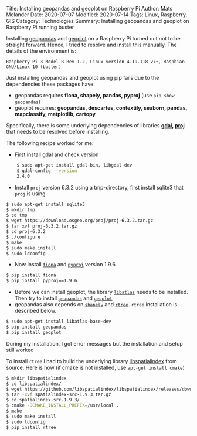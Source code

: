 Title: Installing geopandas and geoplot on Raspberry Pi
Author: Mats Melander
Date: 2020-07-07
Modified: 2020-07-14
Tags: Linux, Raspberry, GIS
Category: Technologies
Summary: Installing geopandas and geoplot on Raspberry Pi running buster

Installing [geopandas](https://geopandas.readthedocs.io/en/latest/) and 
[geoplot](https://residentmario.github.io/geoplot/index.html) on a Raspberry Pi turned out not to be 
straight forward. Hence, I tried to resolve and install this manually. The details of the environment is:

```text
Raspberry Pi 3 Model B Rev 1.2, Linux version 4.19.118-v7+, Raspbian GNU/Linux 10 (buster)
```

Just installing geopandas and geoplot using pip fails due to the dependencies these packages have.

* geopandas requires **fiona, shapely, pandas, pyproj** (use `pip show geopandas`)
* geoplot requires: **geopandas, descartes, contextily, seaborn, pandas, mapclassify, matplotlib, cartopy**

Specifically, there is some underlying dependencies of libraries 
**[gdal](https://gdal.org/), [proj](https://proj.org/about.html)** that needs to be resolved before installing.

The following recipe worked for me:

- First install gdal and check version
```bash
    $ sudo apt-get install gdal-bin, libgdal-dev
    $ gdal-config --version
    2.4.0
```
- Install `proj` version 6.3.2 using a tmp-directory, first install sqlite3 that `proj` is using
```bash
$ sudo apt-get install sqlite3
$ mkdir tmp
$ cd tmp
$ wget https://download.osgeo.org/proj/proj-6.3.2.tar.gz
$ tar xvf proj-6.3.2.tar.gz 
$ cd proj-6.3.2
$ ./configure
$ make
$ sudo make install
$ sudo ldconfig
```
- Now install <code>[fiona](https://github.com/Toblerity/Fiona)</code> and 
  <code>[pyproj](http://pyproj4.github.io/pyproj/stable/)</code> version 1.9.6
```bash
$ pip install fiona
$ pip install pyproj==1.9.6
```
- Before we can install geoplot, the library <code>[libatlas](https://packages.debian.org/sid/libatlas-base-dev)</code>
  needs to be installed. Then try to install <code>[geopandas](https://geopandas.readthedocs.io/en/latest/)</code> and
  <code>[geoplot](https://residentmario.github.io/geoplot/index.html)</code>
- geopandas also depends on <code>[shapely](https://shapely.readthedocs.io/en/latest/)</code> and
  <code>[rtree](https://github.com/Toblerity/rtree)</code>. `rtree` installation is described below.
```bash
$ sudo apt-get install libatlas-base-dev
$ pip install geopandas
$ pip install geoplot
```
During my installation, I got error messages but the installation and setup still worked

To install `rtree` I had to build the underlying library [libspatialindex](https://libspatialindex.org/) from source.
Here is how (if cmake is not installed, use `apt-get install cmake`)
```bash
$ mkdir libspatialindex
$ cd libspatialindex/
$ wget https://github.com/libspatialindex/libspatialindex/releases/download/1.9.3/spatialindex-src-1.9.3.tar.gz
$ tar -xvf spatialindex-src-1.9.3.tar.gz
$ cd spatialindex-src-1.9.3/
$ cmake -DCMAKE_INSTALL_PREFIX=/usr/local .
$ make
$ sudo make install
$ sudo ldconfig
$ pip install rtree
```